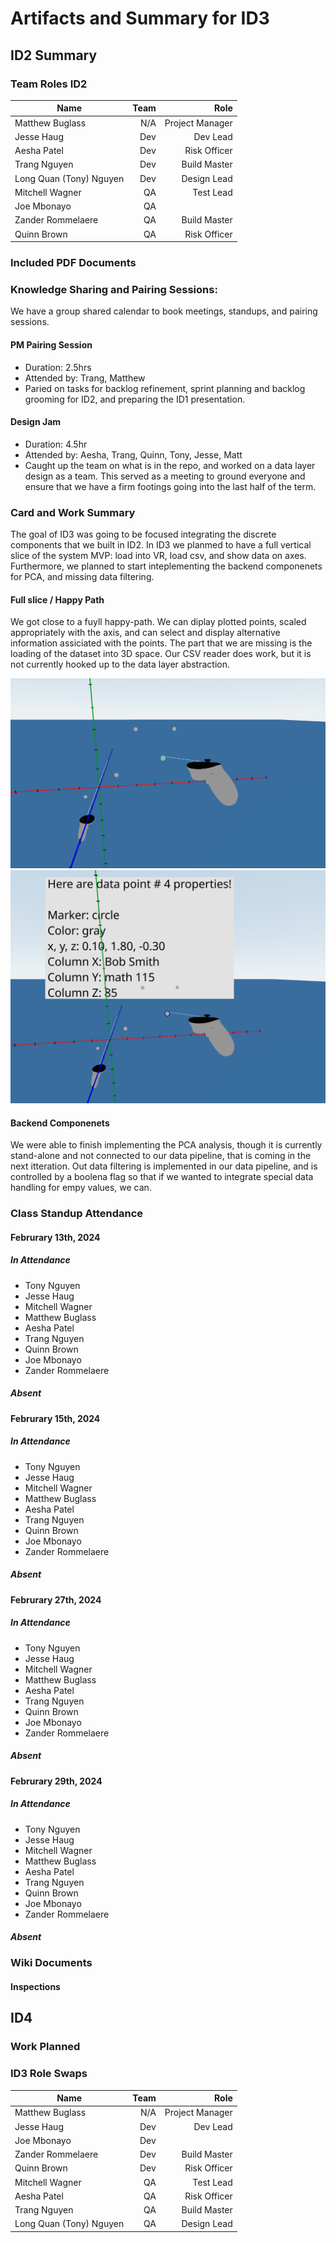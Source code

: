 # Artifacts and Summary for ID3

## ID2 Summary
### Team Roles ID2
| Name                    	| Team 	|            Role 	|
|-------------------------	|-----:	|----------------:	|
| Matthew Buglass         	| N/A  	| Project Manager 	|
| Jesse Haug              	| Dev  	| Dev Lead        	|
| Aesha Patel             	| Dev  	| Risk Officer    	|
| Trang Nguyen            	| Dev  	| Build Master    	|
| Long Quan (Tony) Nguyen 	| Dev  	| Design Lead     	|
| Mitchell Wagner         	| QA   	| Test Lead       	|
| Joe Mbonayo             	| QA  	|                 	|
| Zander Rommelaere       	| QA  	| Build Master    	|
| Quinn Brown             	| QA  	| Risk Officer    	|

### Included PDF Documents


### Knowledge Sharing and Pairing Sessions:
We have a group shared calendar to book meetings, standups, and pairing sessions.

#### PM Pairing Session
- Duration: 2.5hrs
- Attended by: Trang, Matthew
- Paried on tasks for backlog refinement, sprint planning and backlog grooming for ID2, and preparing the ID1 presentation.

#### Design Jam
- Duration: 4.5hr
- Attended by: Aesha, Trang, Quinn, Tony, Jesse, Matt
- Caught up the team on what is in the repo, and worked on a data layer design as a team. This served as a 
meeting to ground everyone and ensure that we have a firm footings going into the last half of the term.


### Card and Work Summary
The goal of ID3 was going to be focused integrating the discrete components that we built in ID2. In ID3 we planmed to have a full vertical slice of the system MVP: load into VR, load csv, and show data on axes. Furthermore, we planned to start inteplementing the backend componenets for PCA, and missing data filtering.

#### Full slice / Happy Path
We got close to a fuyll happy-path. We can diplay plotted points, scaled appropriately with the axis, and can select and display alternative information assiciated with the points. The part that we are missing is the loading of the dataset into 3D space. Our CSV reader does work, but it is not currently hooked up to the data layer abstraction.

![data_hover](./imgs/data_hover.png)
![data_select](./imgs/data_select.png)

#### Backend Componenets
We were able to finish implementing the PCA analysis, though it is currently stand-alone and not connected to our data pipeline, that is coming in the next itteration. Out data filtering is implemented in our data pipeline, and is controlled by a boolena flag so that if we wanted to integrate special data handling for empy values, we can.

### Class Standup Attendance
#### Februrary 13th, 2024
##### In Attendance
- Tony Nguyen
- Jesse Haug
- Mitchell Wagner
- Matthew Buglass
- Aesha Patel
- Trang Nguyen
- Quinn Brown
- Joe Mbonayo
- Zander Rommelaere
##### Absent

#### Februrary 15th, 2024
##### In Attendance
- Tony Nguyen
- Jesse Haug
- Mitchell Wagner
- Matthew Buglass
- Aesha Patel
- Trang Nguyen
- Quinn Brown
- Joe Mbonayo
- Zander Rommelaere
##### Absent


#### Februrary 27th, 2024
##### In Attendance
- Tony Nguyen
- Jesse Haug
- Mitchell Wagner
- Matthew Buglass
- Aesha Patel
- Trang Nguyen
- Quinn Brown
- Joe Mbonayo
- Zander Rommelaere
##### Absent


#### Februrary 29th, 2024
##### In Attendance
- Tony Nguyen
- Jesse Haug
- Mitchell Wagner
- Matthew Buglass
- Aesha Patel
- Trang Nguyen
- Quinn Brown
- Joe Mbonayo
- Zander Rommelaere
##### Absent


### Wiki Documents


#### Inspections


## ID4
### Work Planned


### ID3 Role Swaps
| Name                    	| Team 	|            Role 	|
|-------------------------	|-----:	|----------------:	|
| Matthew Buglass         	| N/A  	| Project Manager 	|
| Jesse Haug              	| Dev  	| Dev Lead        	|
| Joe Mbonayo             	| Dev  	|                 	|
| Zander Rommelaere       	| Dev  	| Build Master    	|
| Quinn Brown             	| Dev  	| Risk Officer    	|
| Mitchell Wagner         	| QA   	| Test Lead       	|
| Aesha Patel             	| QA  	| Risk Officer    	|
| Trang Nguyen            	| QA  	| Build Master    	|
| Long Quan (Tony) Nguyen 	| QA  	| Design Lead     	|
